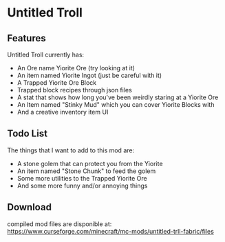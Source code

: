 # Untitled Troll

## Features
Untitled Troll currently has:
 - An Ore name Yiorite Ore (try looking at it) 
 - An item named Yiorite Ingot (just be careful with it)
 - A Trapped Yiorite Ore Block
 - Trapped block recipes through json files
 - A stat that shows how long you've been weirdly staring at a Yiorite Ore
 - An Item named "Stinky Mud" which you can cover Yiorite Blocks with
 - And a creative inventory item UI

## Todo List
The things that I want to add to this mod are:
 - A stone golem that can protect you from the Yiorite
 - An item named "Stone Chunk" to feed the golem
 - Some more utilities to the Trapped Yiorite Ore
 - And some more funny and/or annoying things

## Download
compiled mod files are disponible at: https://www.curseforge.com/minecraft/mc-mods/untitled-trll-fabric/files
